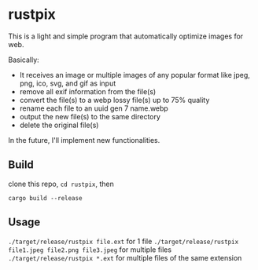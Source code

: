 # rustpix

This is a light and simple program that automatically optimize images for web.

Basically:

- It receives an image or multiple images of any popular format like jpeg, png, ico, svg, and gif as input
- remove all exif information from the file(s)
- convert the file(s) to a webp lossy file(s) up to 75% quality
- rename each file to an uuid gen 7 name.webp
- output the new file(s) to the same directory
- delete the original file(s)

In the future, I'll implement new functionalities.


## Build

clone this repo, `cd rustpix`, then

`cargo build --release`

## Usage

`./target/release/rustpix file.ext` for 1 file
`./target/release/rustpix file1.jpeg file2.png file3.jpeg` for multiple files
`./target/release/rustpix *.ext` for multiple files of the same extension